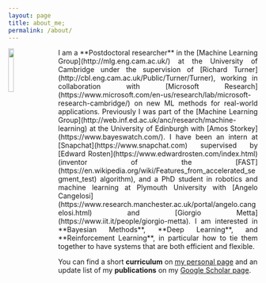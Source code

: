 ```yaml
---
layout: page
title: about_me;
permalink: /about/
---
```


<div id="content" class="col">
  <img style="float: left; padding-right: 5%; " src="{{site.baseurl}}/images/about_robot.gif" alt="" height="15%" width="15%" />
  <p></p>
</div>

<p align="justify" markdown="1">
I am a **Postdoctoral researcher** in the [Machine Learning Group](http://mlg.eng.cam.ac.uk/) at the University of Cambridge under the supervision of [Richard Turner](http://cbl.eng.cam.ac.uk/Public/Turner/Turner), working in collaboration with [Microsoft Research](https://www.microsoft.com/en-us/research/lab/microsoft-research-cambridge/) on new ML methods for real-world applications. Previously I was part of the [Machine Learning Group](http://web.inf.ed.ac.uk/anc/research/machine-learning) at the University of Edinburgh with [Amos Storkey](https://www.bayeswatch.com/). I have been an intern at [Snapchat](https://www.snapchat.com) supervised by [Edward Rosten](https://www.edwardrosten.com/index.html) (inventor of the [FAST](https://en.wikipedia.org/wiki/Features_from_accelerated_segment_test) algorithm), and a PhD student in robotics and machine learning at Plymouth University with [Angelo Cangelosi](https://www.research.manchester.ac.uk/portal/angelo.cangelosi.html) and [Giorgio Metta](https://www.iit.it/people/giorgio-metta). I am interested in **Bayesian Methods**, **Deep Learning**, and **Reinforcement Learning**, in particular how to tie them together to have systems that are both efficient and flexible.

You can find a short **curriculum** on [my personal page](https://mpatacchiola.github.io) and an update list of my **publications** on my [Google Scholar page](https://scholar.google.com/citations?user=L4GcSrsAAAAJ&hl=en).
</p>
